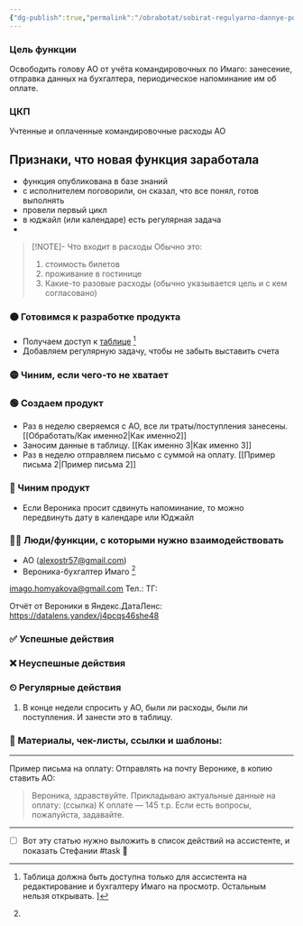 ```yaml
---
{"dg-publish":true,"permalink":"/obrabotat/sobirat-regulyarno-dannye-po-rashodam-v-tabliczu-dlya-oplaty-v-imago/"}
---
```



### Цель функции
Освободить голову АО от учёта командировочных по Имаго: занесение, отправка данных на бухгалтера, периодическое напоминание им об оплате.
### ЦКП
Учтенные и оплаченные командировочные расходы АО


<div class="transclusion internal-embed is-loaded"><div class="markdown-embed">



## Признаки, что новая функция заработала


- функция опубликована в базе знаний
- с исполнителем поговорили, он сказал, что все понял, готов выполнять
- провели первый цикл
- в юджайл (или календаре) есть регулярная задача
- 

</div></div>




> [!NOTE]- Что входит в расходы
> Обычно это: 
> 1. стоимость билетов
> 2. проживание в гостинице
> 3. Какие-то разовые расходы (обычно указывается цель и с кем согласовано)



### 🟠 Готовимся к разработке продукта
- Получаем доступ к [таблице](https://docs.google.com/spreadsheets/d/1oUmkwqFRB5_NkfUo8sZt0Tck6ag4EfwBRT_ugOgKThw/edit?usp=drivesdk)  [^2]
- Добавляем регулярную задачу, чтобы не забыть выставить счета

[^2]: Таблица должна быть доступна только для ассистента на редактирование и бухгалтеру Имаго на просмотр. Остальным нельзя открывать. ]
### 🟡 Чиним, если чего-то не хватает
### 🟢 Создаем продукт
- Раз в неделю сверяемся с АО, все ли траты/поступления занесены. [[Обработать/Как именно2\|Как именно2]]
- Заносим данные в таблицу. [[Как именно 3\|Как именно 3]]
- Раз в неделю отправляем письмо с суммой на оплату. [[Пример письма 2\|Пример письма 2]]
### 🔵 Чиним продукт
- Если Вероника просит сдвинуть напоминание, то можно передвинуть дату в календаре или Юджайл
### 🧗‍♀️ Люди/функции, с которыми нужно взаимодействовать
- АО (alexostr57@gmail.com)
- Вероника-бухгалтер Имаго [^1]

[^1]: 
<div class="transclusion internal-embed is-loaded"><div class="markdown-embed">



imago.homyakova@gmail.com
Тел.: 
ТГ:


Отчёт от Вероники в Яндекс.ДатаЛенс: https://datalens.yandex/j4pcqs46she48



</div></div>


### ✅ Успешные действия
### ❌ Неуспешные действия
### ⏲ Регулярные действия
1. В конце недели спросить у АО, были ли расходы, были ли поступления. И занести это в таблицу.
### 📃 Материалы, чек-листы, ссылки и шаблоны:




---
Пример письма на оплату:
Отправлять на почту Веронике, в копию ставить АО:

> Вероника, здравствуйте.
> Прикладываю актуальные данные на оплату: (ссылка) 
> К оплате — 145 т.р.
> Если есть вопросы, пожалуйста, задавайте.



---
- [ ] Вот эту статью нужно выложить в список действий на ассистенте, и показать Стефании #task 🔼 